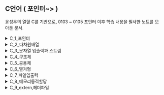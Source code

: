 ## C언어 ( 포인터~> )

윤성우의 열혈 C를 기반으로, 0103 ~ 0105 
포인터 이후 학습 내용을 필사한 노트를 모아둔 문서.


<details>
<summary>C_1_포인터</summary>

![C_포인터_P1](./assets/C_포인터_P1.png)

![C_포인터_P2](./assets/C_포인터_P2.png)

![C_포인터_P3](./assets/C_포인터_P3.png)

![C_포인터_P4](./assets/C_포인터_P4.png)

![C_포인터_P5](./assets/C_포인터_P5.png)

![C_포인터_P6](./assets/C_포인터_P6.png)

![C_포인터_P7](./assets/C_포인터_P7.png)

![C_포인터_P8](./assets/C_포인터_P8.png)

![C_포인터_P9](./assets/C_포인터_P9.png)

![C_포인터_P10](./assets/C_포인터_P10.png)

![C_포인터_P11](./assets/C_포인터_P11.png)

![C_포인터_P12](./assets/C_포인터_P12.png)

![C_포인터_P13](./assets/C_포인터_P13.png)

![C_포인터_P14](./assets/C_포인터_P14.png)

![C_포인터_P15](./assets/C_포인터_P15.png)

</details>

<details>
<summary>C_2_다차원배열</summary>

![C_다차원배열_P1](./assets/C_다차원배열_P1.png)

![C_다차원배열_P2](./assets/C_다차원배열_P2.png)

![C_다차원배열_P3](./assets/C_다차원배열_P3.png)

![C_다차원배열_P4](./assets/C_다차원배열_P4.png)

![C_다차원배열_P5](./assets/C_다차원배열_P5.png)

![C_다차원배열_P6](./assets/C_다차원배열_P6.png)

![C_다차원배열_P7](./assets/C_다차원배열_P7.png)

![C_다차원배열_P8](./assets/C_다차원배열_P8.png)

</details>

<details>
<summary>C_3_문자열 입출력과 스트림</summary>

![C_스트림_P1](./assets/C_스트림_P1.png)

![C_스트림_P2](./assets/C_스트림_P2.png)

![C_스트림_P3](./assets/C_스트림_P3.png)

![C_스트림_P4](./assets/C_스트림_P4.png)

![C_스트림_P5](./assets/C_스트림_P5.png)

![C_스트림_P6](./assets/C_스트림_P6.png)

![C_스트림_P7](./assets/C_스트림_P7.png)

![C_스트림_P8](./assets/C_스트림_P8.png)

</details>

<details>
<summary>C_4_구조체</summary>

![C_구조체_P1](./assets/C_구조체_P1.png)

![C_구조체_P2](./assets/C_구조체_P2.png)

![C_구조체_P3](./assets/C_구조체_P3.png)

![C_구조체_P4](./assets/C_구조체_P4.png)

![C_구조체_P5](./assets/C_구조체_P5.png)

![C_구조체_P6](./assets/C_구조체_P6.png)

![C_구조체_P7](./assets/C_구조체_P7.png)

![C_구조체_P8](./assets/C_구조체_P8.png)

![C_구조체_P9](./assets/C_구조체_P9.png)

![C_구조체_P10](./assets/C_구조체_P10.png)

</details>

<details>
<summary>C_5_공용체</summary>

![C_공용체_P1](./assets/C_공용체_P1.png)

![C_공용체_P2](./assets/C_공용체_P2.png)

</details>

<details>
<summary>C_6_열거형</summary>

![C_열거형_P1](./assets/C_열거형_P1.png)

![C_열거형_P2](./assets/C_열거형_P2.png)

</details>

<details>
<summary>C_7_파일입출력</summary>

![C_파일입출력_P1](./assets/C_파일입출력_P1.png)

![C_파일입출력_P2](./assets/C_파일입출력_P2.png)

![C_파일입출력_P3](./assets/C_파일입출력_P3.png)

![C_파일입출력_P4](./assets/C_파일입출력_P4.png)

![C_파일입출력_P5](./assets/C_파일입출력_P5.png)

</details>

<details>
<summary>C_8_메모리동적할당</summary>

![C_메모리관리-동적할당_P1](./assets/C_메모리관리-동적할당_P1.png)

![C_메모리관리-동적할당_P2](./assets/C_메모리관리-동적할당_P2.png)

![C_메모리관리-동적할당_P3](./assets/C_메모리관리-동적할당_P3.png)

![C_메모리관리-동적할당_P4](./assets/C_메모리관리-동적할당_P4.png)

![C_메모리관리-동적할당_P5](./assets/C_메모리관리-동적할당_P5.png)

</details>

<details>
<summary>C_9_extern,헤더파일</summary>

![C_파일분할-헤더파일디자인_P1](./assets/C_파일분할-헤더파일디자인_P1.png)

![C_파일분할-헤더파일디자인_P2](./assets/C_파일분할-헤더파일디자인_P2.png)

![C_파일분할-헤더파일디자인_P3](./assets/C_파일분할-헤더파일디자인_P3.png)

![C_파일분할-헤더파일디자인_P4](./assets/C_파일분할-헤더파일디자인_P4.png)

![C_파일분할-헤더파일디자인_P5](./assets/C_파일분할-헤더파일디자인_P5.png)

![C_파일분할-헤더파일디자인_P6](./assets/C_파일분할-헤더파일디자인_P6.png)
</details>